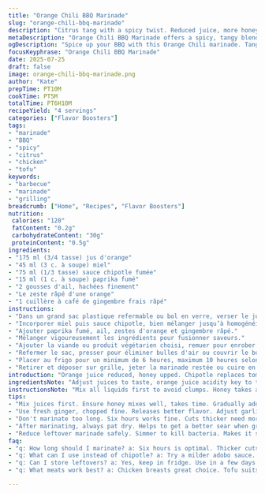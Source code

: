 ```yaml
---
title: "Orange Chili BBQ Marinade"
slug: "orange-chili-bbq-marinade"
description: "Citrus tang with a spicy twist. Reduced juice, more honey. Swap tomato paste for smoky chipotle sauce and chili powder for smoked paprika. Add fresh ginger for warmth. Uses a mix of bold flavors. Marinating time shortened to 6 hours. Works best on chicken breasts or firm tofu. Garlic and orange zest remain, but balanced with altered depths. A tangy-sweet-slightly smoky combo that packs a kick."
metaDescription: "Orange Chili BBQ Marinade offers a spicy, tangy blend. Perfect for chicken or tofu, infused with flavors. A simple, effective marinade."
ogDescription: "Spice up your BBQ with this Orange Chili marinade. Tangy and smoky, it adds flavor to chicken or tofu. A must-try for grilling enthusiasts."
focusKeyphrase: "Orange Chili BBQ Marinade"
date: 2025-07-25
draft: false
image: orange-chili-bbq-marinade.png
author: "Kate"
prepTime: PT10M
cookTime: PT5M
totalTime: PT6H10M
recipeYield: "4 servings"
categories: ["Flavor Boosters"]
tags:
- "marinade"
- "BBQ"
- "spicy"
- "citrus"
- "chicken"
- "tofu"
keywords:
- "barbecue"
- "marinade"
- "grilling"
breadcrumb: ["Home", "Recipes", "Flavor Boosters"]
nutrition: 
 calories: "120"
 fatContent: "0.2g"
 carbohydrateContent: "30g"
 proteinContent: "0.5g"
ingredients:
- "175 ml (3/4 tasse) jus d'orange"
- "45 ml (3 c. à soupe) miel"
- "75 ml (1/3 tasse) sauce chipotle fumée"
- "15 ml (1 c. à soupe) paprika fumé"
- "2 gousses d'ail, hachées finement"
- "Le zeste râpé d'une orange"
- "1 cuillère à café de gingembre frais râpé"
instructions:
- "Dans un grand sac plastique refermable ou bol en verre, verser le jus d'orange."
- "Incorporer miel puis sauce chipotle, bien mélanger jusqu’à homogénéité."
- "Ajouter paprika fumé, ail, zestes d'orange et gingembre râpé."
- "Mélanger vigoureusement les ingrédients pour fusionner saveurs."
- "Ajouter la viande ou produit végétarien choisi, remuer pour enrober chaque pièce."
- "Refermer le sac, presser pour éliminer bulles d'air ou couvrir le bol hermétiquement."
- "Placer au frigo pour un minimum de 6 heures, maximum 10 heures selon épaisseur."
- "Retirer et déposer sur grille, jeter la marinade restée ou cuire en réduisant si désiré."
introduction: "Orange juice reduced, honey upped. Chipotle replaces tomato paste. Paprika smoked instead chili powder. Ginger for heat makes it go. A marinade that hits sharp, sweet, smoky notes. Garlic stays, zest adds zing. Marinate chicken, tofu. Wrapped tight, fridge chills. Time shortened a bit, not too long. Watch the clock, don’t overdo. Daiquiri meets BBQ. No fuss, just flavor. This won't drown the meat but gives it a ghost of fire and shade. The zing of citrus cuts fat, the smoke lingers. Subtle but assertive."
ingredientsNote: "Adjust juices to taste, orange juice acidity key to tenderizing. Honey balances smoky chipotle heat, can swap for maple syrup for subtler sweetness. Smoked paprika replaces chili powder for earthier fire, less bite. Fresh ginger freshens, sharpens marinade depth. Garlic fine chopped, stronger or milder according to preference. Zest from orange vital, adds bright aromatic oils. Sauce chipotle smoky, spicy, but not overwhelming; can reduce or swap for adobo if cooler flavor wanted. Quantities changed for balance and punch, keep ratio close for best melding."
instructionsNote: "Mix all liquids first to avoid clumps. Honey takes a few stirs to dissolve fully. Add dry spices last to bind with wet base. Garlic and ginger freshly minced, release oils slowly during fridge time. Zest last to retain aroma. Ensure meat or tofu pieces submerged or sealed in marinade for even flavor. Six hours minimum to let acidity and spice work, longer for thicker cuts. Not too long or meat may become mushy. After marinating, pat dry to grill better. Discard leftover marinade, or simmer briefly to use as sauce - raw juice unsafe. Grill time minimal as marinade preserves juiciness."
tips:
- "Mix juices first. Ensure honey mixes well, takes time. Gradually add spices. Don't rush, let them bind. This way, flavors come together."
- "Use fresh ginger, chopped fine. Releases better flavor. Adjust garlic amount. Adjust flavor intensity to your liking. More garlic means stronger taste."
- "Don't marinate too long. Six hours works fine. Cuts thicker need more time. But don’t go over ten hours. Could affect texture."
- "After marinating, always pat dry. Helps to get a better sear when grilling. Take excess off. This preserve juiciness, prevents steaming."
- "Reduce leftover marinade safely. Simmer to kill bacteria. Makes it safe for sauce later. Or discard it completely. Raw marinade isn't safe."
faq:
- "q: How long should I marinate? a: Six hours is optimal. Thicker cuts need longer. But too long can ruin texture. Keep a close watch."
- "q: What can I use instead of chipotle? a: Try a milder adobo sauce. Less spice, similar sweetness. Or skip it for a tamer version."
- "q: Can I store leftovers? a: Yes, keep in fridge. Use in a few days. Or freeze for longer life. Just ensure sealed properly."
- "q: What meats work best? a: Chicken breasts great choice. Tofu suits well too. Also, pork might adapt. Adjust grilling times as needed."

---
```

